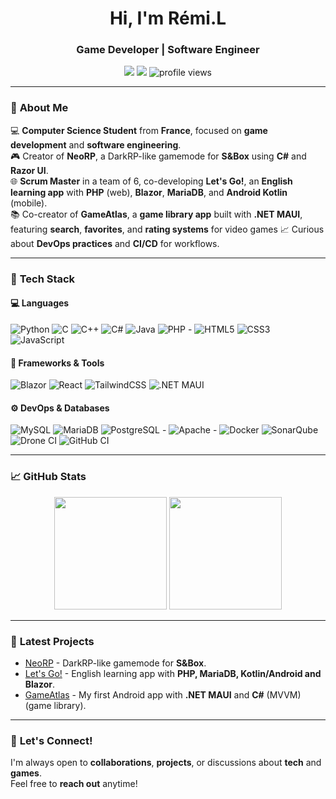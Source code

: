 <h1 align="center">Hi, I'm Rémi.L</h1>
<h3 align="center">Game Developer | Software Engineer</h3>

<p align="center">
  <a href="mailto:contact@remi-lvg.com"><img src="https://img.shields.io/badge/Email-contact@remi--lvg.com-red?style=for-the-badge"></a>
  <a href="https://discordapp.com/users/lilian24"><img src="https://img.shields.io/badge/Discord-lilian24-blue?style=for-the-badge"></a>
  <img src="https://komarev.com/ghpvc/?username=MrLilian24&label=Profile%20views&color=0e75b6&style=for-the-badge" alt="profile views" />
</p>

---

### 🚀 **About Me**  

💻 **Computer Science Student** from **France**, focused on **game development** and **software engineering**.  
🎮 Creator of **NeoRP**, a DarkRP-like gamemode for **S&Box** using **C#** and **Razor UI**.  
🌐 **Scrum Master** in a team of 6, co-developing **Let's Go!**, an **English learning app** with **PHP** (web), **Blazor**, **MariaDB**, and **Android Kotlin** (mobile).  
📚 Co-creator of **GameAtlas**, a **game library app** built with **.NET MAUI**, featuring **search**, **favorites**, and **rating systems** for video games
📈 Curious about **DevOps practices** and **CI/CD** for workflows.  

---

### 🧰 **Tech Stack**  

#### 💻 **Languages**
![Python](https://img.shields.io/badge/-Python-3776AB?style=flat&logo=python&logoColor=white)
![C](https://img.shields.io/badge/-C-00599C?style=flat&logo=c&logoColor=white)
![C++](https://img.shields.io/badge/-C++-00599C?style=flat&logo=c%2B%2B&logoColor=white)
![C#](https://img.shields.io/badge/-C%23-239120?style=flat&logo=c-sharp&logoColor=white)
![Java](https://img.shields.io/badge/-Java-007396?style=flat&logo=java&logoColor=white)
![PHP](https://img.shields.io/badge/-PHP-777BB4?style=flat&logo=php&logoColor=white) - 
![HTML5](https://img.shields.io/badge/-HTML5-E34F26?style=flat&logo=html5&logoColor=white)
![CSS3](https://img.shields.io/badge/-CSS3-1572B6?style=flat&logo=css3&logoColor=white)
![JavaScript](https://img.shields.io/badge/-JavaScript-F7DF1E?style=flat&logo=javascript&logoColor=black)


#### 🔧 **Frameworks & Tools**
![Blazor](https://img.shields.io/badge/-Blazor-512BD4?style=flat&logo=blazor&logoColor=white)
![React](https://img.shields.io/badge/-React-61DAFB?style=flat&logo=react&logoColor=white)
![TailwindCSS](https://img.shields.io/badge/-TailwindCSS-38B2AC?style=flat&logo=tailwind-css&logoColor=white)
![.NET MAUI](https://img.shields.io/badge/-MAUI-512BD4?style=flat&logo=dotnet&logoColor=white)

#### ⚙️ **DevOps & Databases**
![MySQL](https://img.shields.io/badge/-MySQL-4479A1?style=flat&logo=mysql&logoColor=white)
![MariaDB](https://img.shields.io/badge/-MariaDB-003545?style=flat&logo=mariadb&logoColor=white)
![PostgreSQL](https://img.shields.io/badge/-PostgreSQL-4169E1?style=flat&logo=postgresql&logoColor=white) - 
![Apache](https://img.shields.io/badge/-Apache-D22128?style=flat&logo=apache&logoColor=white) - 
![Docker](https://img.shields.io/badge/-Docker-2496ED?style=flat&logo=docker&logoColor=white)
![SonarQube](https://img.shields.io/badge/-SonarQube-4E9BCD?style=flat&logo=sonarqube&logoColor=white)
![Drone CI](https://img.shields.io/badge/-Drone-212121?style=flat&logo=drone&logoColor=white)
![GitHub CI](https://img.shields.io/badge/-GitHub%20CI-181717?style=flat&logo=githubactions&logoColor=white)

---

### 📈 **GitHub Stats**  

<p align="center">
  <img height="180em" src="https://github-readme-stats.vercel.app/api?username=MrLilian24&show_icons=true&theme=radical" />
  <img height="180em" src="https://github-readme-stats.vercel.app/api/top-langs/?username=MrLilian24&layout=compact&theme=radical" />
</p>

---

### 🚀 **Latest Projects**  

- [NeoRP](https://github.com/MrLilian24/neorp) - DarkRP-like gamemode for **S&Box**.  
- [Let's Go!](https://codefirst.iut.uca.fr/git/LetsGo) - English learning app with **PHP, MariaDB, Kotlin/Android and Blazor**.
- [GameAtlas](https://github.com/MrLilian24/gameatlas) - My first Android app with **.NET MAUI** and **C#** (MVVM) (game library).

---

### 💬 **Let's Connect!**  

I'm always open to **collaborations**, **projects**, or discussions about **tech** and **games**.  
Feel free to **reach out** anytime!
